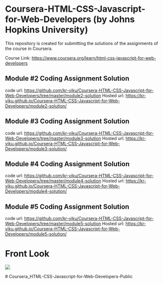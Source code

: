 # Coursera-HTML-CSS-Javascript-for-Web-Developers (by Johns Hopkins University)
This repository is created for submitting the solutions of the assignments of the course in Coursera.

Course Link: https://www.coursera.org/learn/html-css-javascript-for-web-developers

## Module #2 Coding Assignment Solution
   code url: https://github.com/kr-viku/Coursera-HTML-CSS-Javascript-for-Web-Developers/tree/master/module2-solution
   Hosted url: https://kr-viku.github.io/Coursera-HTML-CSS-Javascript-for-Web-Developers/module2-solution/

## Module #3 Coding Assignment Solution
  code url: https://github.com/kr-viku/Coursera-HTML-CSS-Javascript-for-Web-Developers/tree/master/module3-solution
  Hosted url: https://kr-viku.github.io/Coursera-HTML-CSS-Javascript-for-Web-Developers/module3-solution/

## Module #4 Coding Assignment Solution
  code url: https://github.com/kr-viku/Coursera-HTML-CSS-Javascript-for-Web-Developers/tree/master/module4-solution
  Hosted url: https://kr-viku.github.io/Coursera-HTML-CSS-Javascript-for-Web-Developers/module4-solution/

## Module #5 Coding Assignment Solution
  code url: https://github.com/kr-viku/Coursera-HTML-CSS-Javascript-for-Web-Developers/tree/master/module5-solution
  Hosted url: https://kr-viku.github.io/Coursera-HTML-CSS-Javascript-for-Web-Developers/module5-solution/
  
# Front Look

![](front_look.png)

#   C o u r s e r a _ H T M L - C S S - J a v a s c r i p t - f o r - W e b - D e v e l o p e r s - P u b l i c  
 